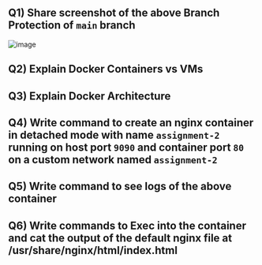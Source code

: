 Q1) Share screenshot of the above Branch Protection of `main` branch
--------------------------------------------------------------------
![image](https://user-images.githubusercontent.com/95872967/195485904-17672566-06eb-4e69-9fbf-86e4b9c4d695.png)

Q2) Explain Docker Containers vs VMs
--------------------------------------


Q3) Explain Docker Architecture
---------------------------------


Q4) Write command to create an nginx container in detached mode with name `assignment-2` running on host port `9090` and container port `80` on a custom network named `assignment-2`
----------------------------------------------------------------------------------------------------


Q5) Write command to see logs of the above container
------------------------------------------------------


Q6) Write commands to Exec into the container and cat the output of the default nginx file at /usr/share/nginx/html/index.html
-----------------------------------------------------------------------------------------------------

